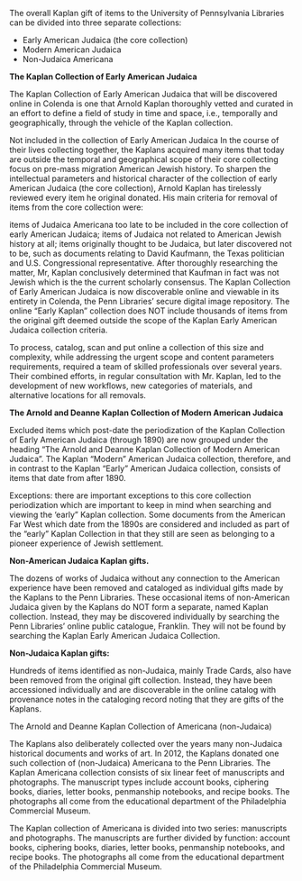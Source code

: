 The overall Kaplan gift of items to the University of Pennsylvania Libraries can be divided into three separate
collections:

* Early American Judaica (the core collection)
* Modern American Judaica
* Non-Judaica Americana

**The Kaplan Collection of Early American Judaica**

The Kaplan Collection of Early American Judaica that will be discovered online in Colenda
is one that Arnold Kaplan thoroughly vetted and curated in an effort to define
a field of study in time and space, i.e., temporally and geographically, through the vehicle of the Kaplan collection.

Not included in the collection of Early American Judaica
In the course of their lives collecting together, the Kaplans acquired many items that today are outside the temporal
and geographical scope of their core collecting focus on pre-mass migration American Jewish history. To sharpen the
intellectual parameters and historical character of the collection of early American Judaica (the core collection),
Arnold Kaplan has tirelessly reviewed every item he original donated. His main criteria for removal of items from the
core collection were:

items of Judaica Americana too late to be included in the core collection of early American Judaica;
items of Judaica not related to American Jewish history at all;
items originally thought to be Judaica, but later discovered not to be, such as documents relating to David Kaufmann,
the Texas politician and U.S. Congressional representative. After thoroughly researching the matter, Mr, Kaplan
conclusively determined that Kaufman in fact was not Jewish which is the the current scholarly consensus.
The Kaplan Collection of Early American Judaica is now discoverable online and viewable in its entirety in Colenda, the
Penn Libraries’ secure digital image repository. The online “Early Kaplan” collection does NOT include thousands of
items from the original gift deemed outside the scope of the Kaplan Early American Judaica collection criteria.

To process, catalog, scan and put online a collection of this size and complexity, while addressing the urgent scope and
content parameters requirements, required a team of skilled professionals over several years. Their combined efforts, in
regular consultation with Mr. Kaplan, led to the development of new workflows, new categories of materials, and
alternative locations for all removals.

**The Arnold and Deanne Kaplan Collection of Modern American Judaica**

Excluded items which post-date the periodization of the Kaplan Collection of Early American Judaica (through 1890) are
now grouped under the heading “The Arnold and Deanne Kaplan Collection of Modern American Judaica”. The Kaplan “Modern”
American Judaica collection, therefore, and in contrast to the Kaplan “Early” American Judaica collection, consists of
items that date from after 1890.

Exceptions:  there are important exceptions to this core collection periodization which are important to keep in mind
when searching and viewing the ‘early” Kaplan collection. Some documents from the American Far West which date from the
1890s are considered and included as part of the “early” Kaplan Collection in that they still are seen as belonging to a
pioneer experience of Jewish settlement.

**Non-American Judaica Kaplan gifts.**

The dozens of works of Judaica without any connection to the American experience have been removed and cataloged as
individual gifts made by the Kaplans to the Penn Libraries. These occasional items of non-American Judaica given by the
Kaplans do NOT form a separate, named Kaplan collection. Instead, they may be discovered individually by searching the
Penn Libraries’ online public catalogue, Franklin. They will not be found by searching the Kaplan Early American Judaica
Collection.

**Non-Judaica Kaplan gifts:**

Hundreds of items identified as non-Judaica, mainly Trade Cards, also have been removed from the original gift
collection. Instead, they have been accessioned individually and are discoverable in the online catalog with provenance
notes in the cataloging record noting that they are gifts of the Kaplans.

The Arnold and Deanne Kaplan Collection of Americana (non-Judaica)

The Kaplans also deliberately collected over the years many non-Judaica historical documents and works of art. In 2012,
the Kaplans donated one such collection of (non-Judaica) Americana to the Penn Libraries. The Kaplan Americana
collection consists of six linear feet of manuscripts and photographs. The manuscript types include account books,
ciphering books, diaries, letter books, penmanship notebooks, and recipe books. The photographs all come from the
educational department of the Philadelphia Commercial Museum.

The Kaplan collection of Americana is divided into two series: manuscripts and photographs. The manuscripts are further
divided by function: account books, ciphering books, diaries, letter books, penmanship notebooks, and recipe books. The
photographs all come from the educational department of the Philadelphia Commercial Museum.